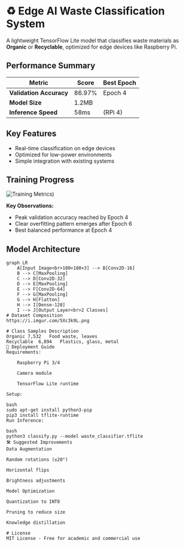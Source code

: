 # ♻️ Edge AI Waste Classification System
A lightweight TensorFlow Lite model that classifies waste materials as **Organic** or **Recyclable**, optimized for edge devices like Raspberry Pi.

## Performance Summary
| Metric              | Score  | Best Epoch |
|---------------------|--------|------------|
| **Validation Accuracy** | 86.97% | Epoch 4    |
| **Model Size**       | 1.2MB  |            |
| **Inference Speed**  | 58ms   | (RPi 4)    |

## Key Features
- Real-time classification on edge devices
- Optimized for low-power environments
- Simple integration with existing systems

## Training Progress
![Training Metrics](https://colab.research.google.com/drive/1nWGkun7d9VuwdJP7PbfjLP-5MGEsOPGW#scrollTo=RzZbfqiz60RG))

**Key Observations:**
- Peak validation accuracy reached by Epoch 4
- Clear overfitting pattern emerges after Epoch 6
- Best balanced performance at Epoch 4

## Model Architecture
```mermaid
graph LR
    A[Input Image<br>180×180×3] --> B[Conv2D-16]
    B --> C[MaxPooling]
    C --> D[Conv2D-32]
    D --> E[MaxPooling]
    E --> F[Conv2D-64]
    F --> G[MaxPooling]
    G --> H[Flatten]
    H --> I[Dense-128]
    I --> J[Output Layer<br>2 Classes]
# Dataset Composition
https://i.imgur.com/5Xc3k9L.png

# Class	Samples	Description
Organic	7,532	Food waste, leaves
Recyclable	6,894	Plastics, glass, metal
🚀 Deployment Guide
Requirements:

    Raspberry Pi 3/4
    
    Camera module
    
    TensorFlow Lite runtime

Setup:

bash
sudo apt-get install python3-pip
pip3 install tflite-runtime
Run Inference:

bash
python3 classify.py --model waste_classifier.tflite
🛠️ Suggested Improvements
Data Augmentation

Random rotations (±20°)

Horizontal flips

Brightness adjustments

Model Optimization

Quantization to INT8

Pruning to reduce size

Knowledge distillation

# License
MIT License - Free for academic and commercial use
